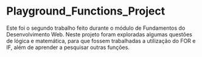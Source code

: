 # Playground_Functions_Project

Este foi o segundo trabalho feito durante o módulo de Fundamentos do Desenvolvimento Web.
Neste projeto foram exploradas algumas questões de lógica e matemática, para que fossem trabalhadas a utilização do FOR e IF, além de aprender a pesquisar outras funções.
